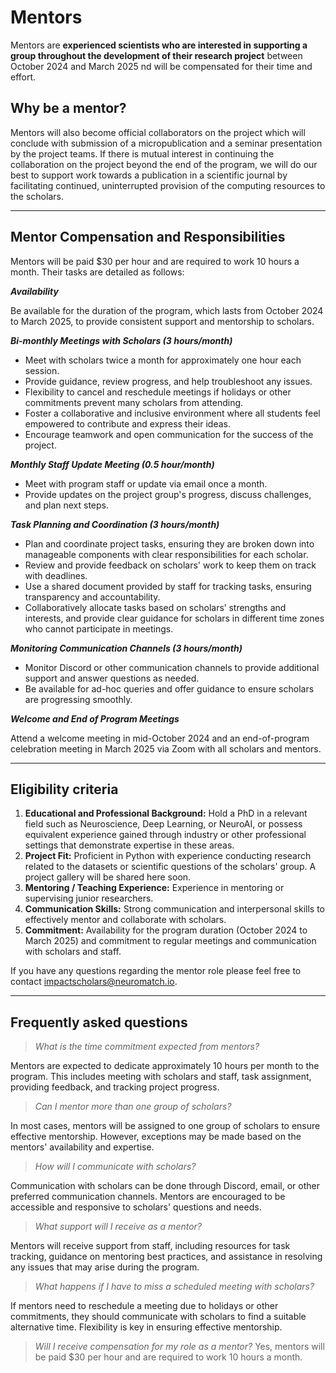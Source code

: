 # Mentors

Mentors are **experienced scientists who are interested in supporting a group throughout the development of their research project** between October 2024 and March 2025 nd will be compensated for their time and effort.

## Why be a mentor? 

Mentors will also become official collaborators on the project which will conclude with submission of a micropublication and a seminar presentation by the project teams. If there is mutual interest in continuing the collaboration on the project beyond the end of the program, we will do our best to support work towards a publication in a scientific journal by facilitating continued, uninterrupted provision of the computing resources to the scholars.

---
## Mentor Compensation and Responsibilities 

Mentors will be paid $30 per hour and are required to work 10 hours a month. Their tasks are detailed as follows:

***Availability***

Be available for the duration of the program, which lasts from October 2024 to March 2025, to provide consistent support and mentorship to scholars.

***Bi-monthly Meetings with Scholars (3 hours/month)***

- Meet with scholars twice a month for approximately one hour each session.
- Provide guidance, review progress, and help troubleshoot any issues.
- Flexibility to cancel and reschedule meetings if holidays or other commitments prevent many scholars from attending.
- Foster a collaborative and inclusive environment where all students feel empowered to contribute and express their ideas.
- Encourage teamwork and open communication for the success of the project.

***Monthly Staff Update Meeting (0.5 hour/month)***

- Meet with program staff or update via email once a month.
- Provide updates on the project group's progress, discuss challenges, and plan next steps.

***Task Planning and Coordination (3 hours/month)***

- Plan and coordinate project tasks, ensuring they are broken down into manageable components with clear responsibilities for each scholar.
- Review and provide feedback on scholars' work to keep them on track with deadlines.
- Use a shared document provided by staff for tracking tasks, ensuring transparency and accountability.
- Collaboratively allocate tasks based on scholars’ strengths and interests, and provide clear guidance for scholars in different time zones who cannot participate in meetings.

***Monitoring Communication Channels (3 hours/month)***

- Monitor Discord or other communication channels to provide additional support and answer questions as needed.
- Be available for ad-hoc queries and offer guidance to ensure scholars are progressing smoothly.  

***Welcome and End of Program Meetings***

Attend a welcome meeting in mid-October 2024 and an end-of-program celebration meeting in March 2025 via Zoom with all scholars and mentors.

---
## Eligibility criteria

1. **Educational and Professional Background:** Hold a PhD in a relevant field such as Neuroscience, Deep Learning, or NeuroAI, or possess equivalent experience gained through industry or other professional settings that demonstrate expertise in these areas.
2. **Project Fit:** Proficient in Python with experience conducting research related to the datasets or scientific questions of the scholars' group. A project gallery will be shared here soon.
3. **Mentoring / Teaching Experience:** Experience in mentoring or supervising junior researchers.
4. **Communication Skills:** Strong communication and interpersonal skills to effectively mentor and collaborate with scholars.
5. **Commitment:** Availability for the program duration (October 2024 to March 2025) and commitment to regular meetings and communication with scholars and staff.

If you have any questions regarding the mentor role please feel free to contact  impactscholars@neuromatch.io.


---
## **Frequently asked questions**
> *What is the time commitment expected from mentors?*

Mentors are expected to dedicate approximately 10 hours per month to the program. This includes meeting with scholars and staff, task assignment, providing feedback, and tracking project progress.

> *Can I mentor more than one group of scholars?*

In most cases, mentors will be assigned to one group of scholars to ensure effective mentorship. However, exceptions may be made based on the mentors' availability and expertise. 

> *How will I communicate with scholars?*

Communication with scholars can be done through Discord, email, or other preferred communication channels. Mentors are encouraged to be accessible and responsive to scholars' questions and needs.

> *What support will I receive as a mentor?*

Mentors will receive support from staff, including resources for task tracking, guidance on mentoring best practices, and assistance in resolving any issues that may arise during the program.

> *What happens if I have to miss a scheduled meeting with scholars?*

If mentors need to reschedule a meeting due to holidays or other commitments, they should communicate with scholars to find a suitable alternative time. Flexibility is key in ensuring effective mentorship.

> *Will I receive compensation for my role as a mentor?*
Yes, mentors will be paid $30 per hour and are required to work 10 hours a month.